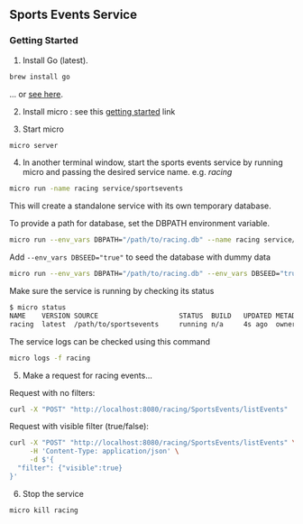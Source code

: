 ## Sports Events Service

### Getting Started

1. Install Go (latest).

```bash
brew install go
```

... or [see here](https://golang.org/doc/install).

2. Install micro : see this [getting started](https://micro.dev/getting-started#install) link


3. Start micro
```bash
micro server
```

4. In another terminal window, start the sports events service by running micro and passing the desired service name. e.g. _racing_
```bash
micro run -name racing service/sportsevents
```
This will create a standalone service with its own temporary database.

To provide a path for database, set the DBPATH environment variable.

```bash
micro run --env_vars DBPATH="/path/to/racing.db" --name racing service/sportsevents
```

Add `--env_vars DBSEED="true"` to seed the database with dummy data

```bash
micro run --env_vars DBPATH="/path/to/racing.db" --env_vars DBSEED="true" --name racing service/sportsevents
```

Make sure the service is running by checking its status
```bash
$ micro status
NAME    VERSION SOURCE                    STATUS  BUILD   UPDATED METADATA
racing  latest  /path/to/sportsevents     running n/a     4s ago  owner=admin, group=micro
```

The service logs can be checked using this command
```bash
micro logs -f racing
```

5. Make a request for racing events... 

Request with no filters:
```bash
curl -X "POST" "http://localhost:8080/racing/SportsEvents/listEvents"
```

Request with visible filter (true/false):
```bash
curl -X "POST" "http://localhost:8080/racing/SportsEvents/listEvents" \
     -H 'Content-Type: application/json' \
     -d $'{
  "filter": {"visible":true}
}'
```

6. Stop the service
```bash
micro kill racing
```

